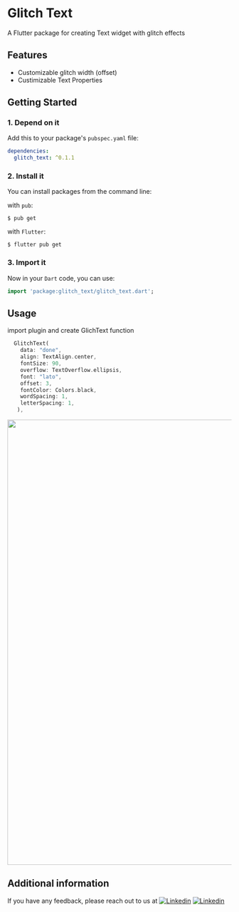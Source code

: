 # Glitch Text
A Flutter package for creating Text widget with glitch effects 

## Features
* Customizable glitch width (offset)
* Custimizable Text Properties

## Getting Started

### 1. Depend on it

Add this to your package's `pubspec.yaml` file:

```yaml
dependencies:
  glitch_text: ^0.1.1
```

### 2. Install it

You can install packages from the command line:

with `pub`:

```
$ pub get
```

with `Flutter`:

```
$ flutter pub get
```

### 3. Import it

Now in your `Dart` code, you can use:

```dart
import 'package:glitch_text/glitch_text.dart';
```


## Usage

import plugin and create GlichText function

```dart
  GlitchText(
    data: "done",
    align: TextAlign.center,
    fontSize: 90,
    overflow: TextOverflow.ellipsis,
    font: "lato",
    offset: 3,
    fontColor: Colors.black,
    wordSpacing: 1,
    letterSpacing: 1,
   ),
```

<img src="https://raw.githubusercontent.com/Dinoy-Raj/FlutterDExample/blob/main/glitch.png" width="1000">

## Additional information

If you have any feedback, please reach out to us at 
[![Linkedin](https://img.shields.io/badge/-LinkedIn-22272E?style=flat-square&logo=Linkedin&logoColor=ADBAC7&bg_color=AARRGGBB&link=https://www.linkedin.com/in/dinoy-raj-k/)](https://www.linkedin.com/in/dinoy-raj-k/)
[![Linkedin](https://img.shields.io/badge/-Gmail-22272E?style=flat-square&logo=Gmail&logoColor=ADBAC7&bg_color=AARRGGBB&link=dinoykraj@gmail.com)](mailto:dinoykraj@gmail.com)

